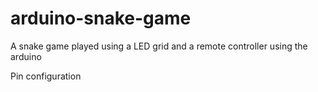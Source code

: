 # arduino-snake-game

A snake game played using a LED grid and a remote controller using the arduino

Pin configuration
